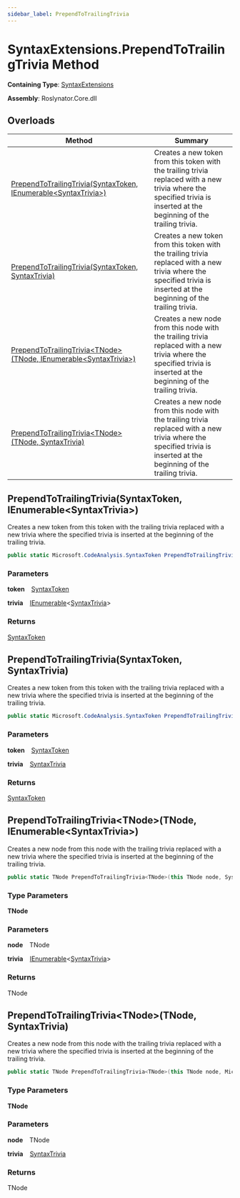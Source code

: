 ```yaml
---
sidebar_label: PrependToTrailingTrivia
---
```


# SyntaxExtensions\.PrependToTrailingTrivia Method

**Containing Type**: [SyntaxExtensions](../index.md)

**Assembly**: Roslynator\.Core\.dll

## Overloads

| Method | Summary |
| ------ | ------- |
| [PrependToTrailingTrivia(SyntaxToken, IEnumerable&lt;SyntaxTrivia&gt;)](#3817969325) | Creates a new token from this token with the trailing trivia replaced with a new trivia where the specified trivia is inserted at the beginning of the trailing trivia\. |
| [PrependToTrailingTrivia(SyntaxToken, SyntaxTrivia)](#1356374860) | Creates a new token from this token with the trailing trivia replaced with a new trivia where the specified trivia is inserted at the beginning of the trailing trivia\. |
| [PrependToTrailingTrivia&lt;TNode&gt;(TNode, IEnumerable&lt;SyntaxTrivia&gt;)](#1111873538) | Creates a new node from this node with the trailing trivia replaced with a new trivia where the specified trivia is inserted at the beginning of the trailing trivia\. |
| [PrependToTrailingTrivia&lt;TNode&gt;(TNode, SyntaxTrivia)](#3683468027) | Creates a new node from this node with the trailing trivia replaced with a new trivia where the specified trivia is inserted at the beginning of the trailing trivia\. |

<a id="3817969325"></a>

## PrependToTrailingTrivia\(SyntaxToken, IEnumerable&lt;SyntaxTrivia&gt;\) 

  
Creates a new token from this token with the trailing trivia replaced with a new trivia where the specified trivia is inserted at the beginning of the trailing trivia\.

```csharp
public static Microsoft.CodeAnalysis.SyntaxToken PrependToTrailingTrivia(this Microsoft.CodeAnalysis.SyntaxToken token, System.Collections.Generic.IEnumerable<Microsoft.CodeAnalysis.SyntaxTrivia> trivia)
```

### Parameters

**token** &ensp; [SyntaxToken](https://docs.microsoft.com/en-us/dotnet/api/microsoft.codeanalysis.syntaxtoken)

**trivia** &ensp; [IEnumerable](https://docs.microsoft.com/en-us/dotnet/api/system.collections.generic.ienumerable-1)&lt;[SyntaxTrivia](https://docs.microsoft.com/en-us/dotnet/api/microsoft.codeanalysis.syntaxtrivia)&gt;

### Returns

[SyntaxToken](https://docs.microsoft.com/en-us/dotnet/api/microsoft.codeanalysis.syntaxtoken)

<a id="1356374860"></a>

## PrependToTrailingTrivia\(SyntaxToken, SyntaxTrivia\) 

  
Creates a new token from this token with the trailing trivia replaced with a new trivia where the specified trivia is inserted at the beginning of the trailing trivia\.

```csharp
public static Microsoft.CodeAnalysis.SyntaxToken PrependToTrailingTrivia(this Microsoft.CodeAnalysis.SyntaxToken token, Microsoft.CodeAnalysis.SyntaxTrivia trivia)
```

### Parameters

**token** &ensp; [SyntaxToken](https://docs.microsoft.com/en-us/dotnet/api/microsoft.codeanalysis.syntaxtoken)

**trivia** &ensp; [SyntaxTrivia](https://docs.microsoft.com/en-us/dotnet/api/microsoft.codeanalysis.syntaxtrivia)

### Returns

[SyntaxToken](https://docs.microsoft.com/en-us/dotnet/api/microsoft.codeanalysis.syntaxtoken)

<a id="1111873538"></a>

## PrependToTrailingTrivia&lt;TNode&gt;\(TNode, IEnumerable&lt;SyntaxTrivia&gt;\) 

  
Creates a new node from this node with the trailing trivia replaced with a new trivia where the specified trivia is inserted at the beginning of the trailing trivia\.

```csharp
public static TNode PrependToTrailingTrivia<TNode>(this TNode node, System.Collections.Generic.IEnumerable<Microsoft.CodeAnalysis.SyntaxTrivia> trivia) where TNode : Microsoft.CodeAnalysis.SyntaxNode
```

### Type Parameters

**TNode**

### Parameters

**node** &ensp; TNode

**trivia** &ensp; [IEnumerable](https://docs.microsoft.com/en-us/dotnet/api/system.collections.generic.ienumerable-1)&lt;[SyntaxTrivia](https://docs.microsoft.com/en-us/dotnet/api/microsoft.codeanalysis.syntaxtrivia)&gt;

### Returns

TNode

<a id="3683468027"></a>

## PrependToTrailingTrivia&lt;TNode&gt;\(TNode, SyntaxTrivia\) 

  
Creates a new node from this node with the trailing trivia replaced with a new trivia where the specified trivia is inserted at the beginning of the trailing trivia\.

```csharp
public static TNode PrependToTrailingTrivia<TNode>(this TNode node, Microsoft.CodeAnalysis.SyntaxTrivia trivia) where TNode : Microsoft.CodeAnalysis.SyntaxNode
```

### Type Parameters

**TNode**

### Parameters

**node** &ensp; TNode

**trivia** &ensp; [SyntaxTrivia](https://docs.microsoft.com/en-us/dotnet/api/microsoft.codeanalysis.syntaxtrivia)

### Returns

TNode

